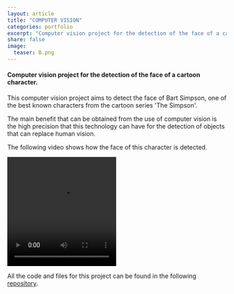 ```yaml
---
layout: article
title: "COMPUTER VISION"
categories: portfolio
excerpt: "Computer vision project for the detection of the face of a cartoon character."
share: false
image:
  teaser: B.png
---
```


<h4> Computer vision project for the detection of the face of a cartoon character.</h4>

This computer vision project aims to detect the face of Bart Simpson, one of the best known characters from the cartoon series 'The Simpson'. 

The main benefit that can be obtained from the use of computer vision is the high precision that this technology can have for the detection of objects that can replace human vision. 

The following video shows how the face of this character is detected.

<video src = "simpsons-intro-labels.mp4" controls width="250px" height="250px"></video>

All the code and files for this project can be found in the following [repository](https://github.com/Cristina-MG/Computer-Vision/).



